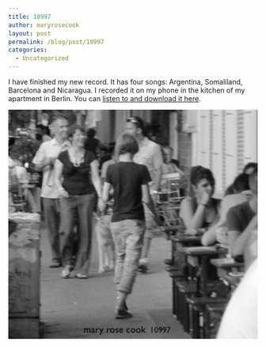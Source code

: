 ```yaml
---
title: 10997
author: maryrosecook
layout: post
permalink: /blog/post/10997
categories:
  - Uncategorized
---
```

I have finished my new record. It has four songs: Argentina, Somaliland, Barcelona and Nicaragua. I recorded it on my phone in the kitchen of my apartment in Berlin. You can [listen to and download it here][1].

<img src="/images/10997.jpg" alt="" width="600" />

 [1]: http://maryrosecookmusic.com